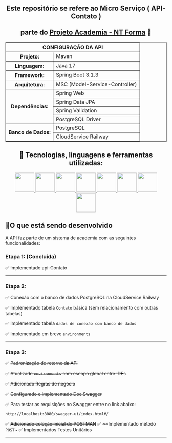   <div align="center">
    <h2>
      Este repositório se refere ao Micro Serviço ( API-Contato ) 
      <br>
      <br>
      parte do <u>Projeto Academia - NT Forma</u> 💪
    </h2>
  </div>



  <div align="center">
      <table border="1">
          <tr>
              <th colspan="2">CONFIGURAÇÃO DA API</th>
          </tr>
          <tr>
              <th>Projeto:</th>
              <td>Maven</td>
          </tr>
          <tr>
              <th>Linguagem:</th>
              <td>Java 17</td>
          </tr>
          <tr>
              <th>Framework:</th>
              <td>Spring Boot 3.1.3</td>
          </tr>
          <tr>
              <th>Arquitetura:</th>
              <td>MSC (Model-Service-Controller)</td>
          </tr>
          <tr>
              <th rowspan="4">Dependências:</th>
              <td>Spring Web</td>
          </tr>
          <tr>
              <td>Spring Data JPA</td>
          </tr>
          <tr>
              <td>Spring Validation</td>
          </tr>
          <tr>
              <td>PostgreSQL Driver</td>
          </tr>
          <tr>
              <th rowspan="2">Banco de Dados:</th>
              <td>PostgreSQL</td>
          </tr>
          <tr>
              <td>CloudService Railway</td>
          </tr>
      </table>
  </div>



  <div align="center">
    <h2>🧰 Tecnologias, linguagens e ferramentas utilizadas:</h2>
    <p align="center">
      <a href="https://github.com/PFonsecaFV/PFonsecaFV">
      <img src="https://github.com/PFonsecaFV/PFonsecaFV/blob/main/src/icons/ic_java.svg" width="60" fill="none" />
      <img src="https://github.com/PFonsecaFV/PFonsecaFV/blob/main/src/icons/ic_maven.svg" width="60" fill="none" />
      <img src="https://github.com/PFonsecaFV/PFonsecaFV/blob/main/src/icons/ic_spring.svg" width="60" fill="none" />
      <img src="https://github.com/PFonsecaFV/PFonsecaFV/blob/main/src/icons/ic_springboot.svg" width="60" fill="none" />
      <img src="https://github.com/PFonsecaFV/PFonsecaFV/blob/main/src/icons/ic_hibernate.svg" width="60" fill="none" />
      <img src="https://github.com/PFonsecaFV/PFonsecaFV/blob/main/src/icons/ic_postgre.svg" width="60" fill="none" />
      <img src="https://github.com/PFonsecaFV/PFonsecaFV/blob/main/src/icons/ic_postman.svg" width="60" fill="none" />
      <img src="https://github.com/PFonsecaFV/PFonsecaFV/blob/main/src/icons/ic_railway.svg" width="60" fill="none" />
      </a>
    </p>
  </div>

## <strong>🎯O que está sendo desenvolvido</strong><br />

A API faz parte de um sistema de academia com as seguintes funcionalidades:

### Etapa 1: (Concluída)
✅ ~~Implementado api-Contato~~
  
---

### Etapa 2:
✅ Conexão com o banco de dados PostgreSQL na CloudService Railway

✅ Implementado tabela `Contato` básica (sem relacionamento com outras tabelas)

✅ Implementado tabela `dados de conexão com banco de dados`

✅ Implementado em breve `environments`
  
---

### Etapa 3:
✅ ~~Padronização de retorno da API~~

✅ ~~Atualizado `environments` com escopo global entre IDEs~~

✅ ~~Adicionado Regras de negócio~~

✅ ~~Configurado e implementado Doc Swagger~~

✅ Para testar as requisições no Swagger entre no link abaixo:

```html
http://localhost:8080/swagger-ui/index.html#/
```
✅ ~~Adicionado coleção inicial do POSTMAN~~
✅ ~~Implementado método `POST`~
✅ Implementados Testes Unitários


---
  
